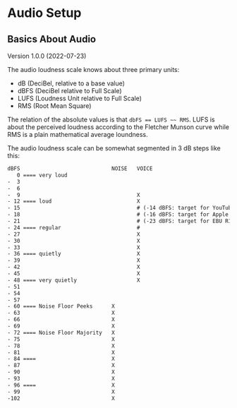 
Audio Setup
===========

Basics About Audio
------------------

Version 1.0.0 (2022-07-23)

The audio loudness scale knows about three primary units:

- dB   (DeciBel, relative to a base value)
- dBFS (DeciBel relative to Full Scale)
- LUFS (Loudness Unit relative to Full Scale)
- RMS  (Root Mean Square)

The relation of the absolute values is that `dbFS == LUFS ~~ RMS`. LUFS
is about the perceived loudness according to the Fletcher Munson curve
while RMS is a plain mathematical average loundness.

The audio loudness scale can be somewhat segmented in 3 dB steps like this:

```txt
dBFS                             NOISE   VOICE
   0 ==== very loud
-  3
-  6
-  9                                     X
- 12 ==== loud                           X
- 15                                     # (-14 dBFS: target for YouTube / Spotify)
- 18                                     # (-16 dBFS: target for Apple Music)
- 21                                     # (-23 dBFS: target for EBU R128 / Cinema / TV)
- 24 ==== regular                        #
- 27                                     X
- 30                                     X
- 33                                     X
- 36 ==== quietly                        X
- 39                                     X
- 42                                     X
- 45                                     X
- 48 ==== very quietly                   X
- 51
- 54
- 57
- 60 ==== Noise Floor Peeks      X
- 63                             X
- 66                             X
- 69                             X
- 72 ==== Noise Floor Majority   X
- 75                             X
- 78                             X
- 81                             X
- 84 ====                        X
- 87                             X
- 90                             X
- 93                             X
- 96 ====                        X
- 99                             X
-102                             X
```

